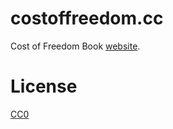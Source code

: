 # costoffreedom.cc

Cost of Freedom Book [website](http://costoffreedom.cc).

# License

[CC0](https://creativecommons.org/publicdomain/zero/1.0/)
